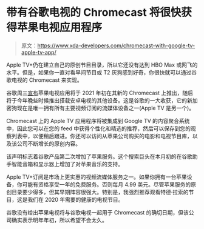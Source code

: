 # 带有谷歌电视的 Chromecast 将很快获得苹果电视应用程序

> 原文：<https://www.xda-developers.com/chromecast-with-google-tv-apple-tv-app/>

Apple TV+仍在建立自己的原创节目目录，所以它还没有达到 HBO Max 或网飞的水平。但是，如果你一直对看早间节目或 T2 灰狗感到好奇，你很快就可以通过谷歌电视的 Chromecast 来实现。

谷歌周三[宣布](https://blog.google/products/google-tv/apple-tv/)苹果电视应用将于 2021 年初在其新的 Chromecast 上推出，随后将于今年晚些时候推出搭载安卓电视的其他设备。这是谷歌的一大收获，它的新加密狗现在是唯一拥有所有主要视频订阅的流媒体设备之一(Apple TV 是另一个)。

Chromecast 上的 Apple TV 应用程序将被集成到 Google TV 的内容聚合系统中，因此您可以在您的 feed 中获得个性化和精选的推荐，然后可以保存到您的观察列表中，以便稍后跟进。你还可以访问从苹果公司购买的电影和电视节目库，以及该公司不断增长的原创内容。

该声明标志着谷歌产品第二次增加了苹果服务。这个搜索巨头在本月初的在谷歌助手智能音箱和显示器上增加了对苹果音乐的支持。

Apple TV+订阅是市场上更实惠的视频流媒体服务之一。如果你拥有一台苹果设备，你可能有资格享受一年的免费服务。否则每月 4.99 美元。尽管苹果服务的原创目录要少得多，但其早期阵容很强大。特别是，我强烈推荐观看特德·拉索的节目，这是我们在 2020 年需要的健康的电视节目。

谷歌没有给出苹果电视将与谷歌电视一起用于 Chromecast 的确切日期，但该公司确实表示明年年初，所以希望不会太久。